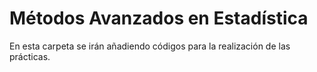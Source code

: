 # Métodos Avanzados en Estadística

En esta carpeta se irán añadiendo códigos para la realización de las prácticas.